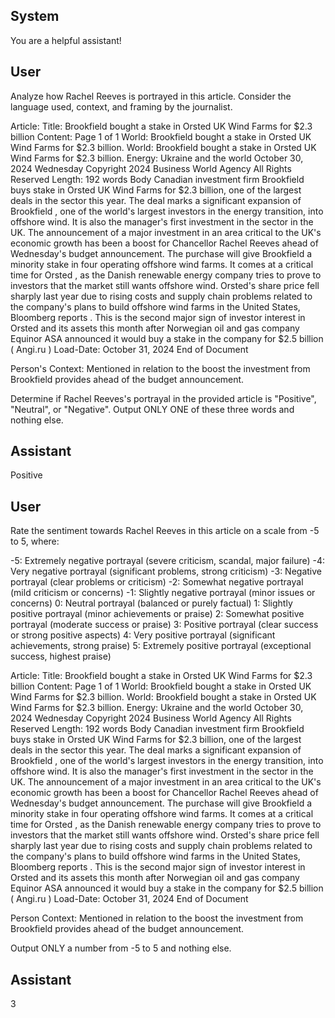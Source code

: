 ## System

You are a helpful assistant!

## User


Analyze how Rachel Reeves is portrayed in this article. Consider the language used, context, and framing by the journalist.

Article:
Title: Brookfield bought a stake in Orsted UK Wind Farms for $2.3 billion
Content: Page 1 of 1
World: Brookfield bought a stake in Orsted UK Wind Farms for $2.3 billion.
World: Brookfield bought a stake in Orsted UK Wind Farms for $2.3 billion.
Energy: Ukraine and the world
October 30, 2024 Wednesday
Copyright 2024 Business World Agency All Rights Reserved
Length: 192 words
Body
Canadian investment firm Brookfield buys stake in Orsted UK Wind Farms for $2.3 billion, one of the largest deals 
in the sector this year.
The deal marks a significant expansion of Brookfield , one of the world's largest investors in the energy transition, 
into offshore wind. It is also the manager's first investment in the sector in the UK. The announcement of a major 
investment in an area critical to the UK's economic growth has been a boost for Chancellor Rachel Reeves ahead 
of Wednesday's budget announcement.
The purchase will give Brookfield a minority stake in four operating offshore wind farms. It comes at a critical time 
for Orsted , as the Danish renewable energy company tries to prove to investors that the market still wants offshore 
wind.
Orsted's share price fell sharply last year due to rising costs and supply chain problems related to the company's 
plans to build offshore wind farms in the United States, Bloomberg reports .
This is the second major sign of investor interest in Orsted and its assets this month after Norwegian oil and gas 
company Equinor ASA announced it would buy a stake in the company for $2.5 billion ( Angi.ru )
Load-Date: October 31, 2024
End of Document

Person's Context: Mentioned in relation to the boost the investment from Brookfield provides ahead of the budget announcement.

Determine if Rachel Reeves's portrayal in the provided article is "Positive", "Neutral", or "Negative".
Output ONLY ONE of these three words and nothing else.


## Assistant

Positive

## User


Rate the sentiment towards Rachel Reeves in this article on a scale from -5 to 5, where:

-5: Extremely negative portrayal (severe criticism, scandal, major failure)
-4: Very negative portrayal (significant problems, strong criticism)
-3: Negative portrayal (clear problems or criticism)
-2: Somewhat negative portrayal (mild criticism or concerns)
-1: Slightly negative portrayal (minor issues or concerns)
0: Neutral portrayal (balanced or purely factual)
1: Slightly positive portrayal (minor achievements or praise)
2: Somewhat positive portrayal (moderate success or praise)
3: Positive portrayal (clear success or strong positive aspects)
4: Very positive portrayal (significant achievements, strong praise)
5: Extremely positive portrayal (exceptional success, highest praise)

Article:
Title: Brookfield bought a stake in Orsted UK Wind Farms for $2.3 billion
Content: Page 1 of 1
World: Brookfield bought a stake in Orsted UK Wind Farms for $2.3 billion.
World: Brookfield bought a stake in Orsted UK Wind Farms for $2.3 billion.
Energy: Ukraine and the world
October 30, 2024 Wednesday
Copyright 2024 Business World Agency All Rights Reserved
Length: 192 words
Body
Canadian investment firm Brookfield buys stake in Orsted UK Wind Farms for $2.3 billion, one of the largest deals 
in the sector this year.
The deal marks a significant expansion of Brookfield , one of the world's largest investors in the energy transition, 
into offshore wind. It is also the manager's first investment in the sector in the UK. The announcement of a major 
investment in an area critical to the UK's economic growth has been a boost for Chancellor Rachel Reeves ahead 
of Wednesday's budget announcement.
The purchase will give Brookfield a minority stake in four operating offshore wind farms. It comes at a critical time 
for Orsted , as the Danish renewable energy company tries to prove to investors that the market still wants offshore 
wind.
Orsted's share price fell sharply last year due to rising costs and supply chain problems related to the company's 
plans to build offshore wind farms in the United States, Bloomberg reports .
This is the second major sign of investor interest in Orsted and its assets this month after Norwegian oil and gas 
company Equinor ASA announced it would buy a stake in the company for $2.5 billion ( Angi.ru )
Load-Date: October 31, 2024
End of Document

Person Context: Mentioned in relation to the boost the investment from Brookfield provides ahead of the budget announcement.

Output ONLY a number from -5 to 5 and nothing else.


## Assistant

3

